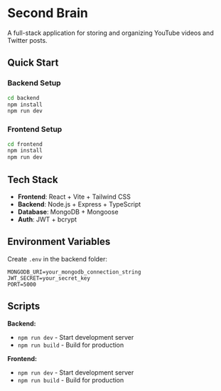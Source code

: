 # Second Brain

A full-stack application for storing and organizing YouTube videos and Twitter posts.

## Quick Start

### Backend Setup
```bash
cd backend
npm install
npm run dev
```

### Frontend Setup
```bash
cd frontend
npm install
npm run dev
```

## Tech Stack

- **Frontend**: React + Vite + Tailwind CSS
- **Backend**: Node.js + Express + TypeScript
- **Database**: MongoDB + Mongoose
- **Auth**: JWT + bcrypt

## Environment Variables

Create `.env` in the backend folder:
```env
MONGODB_URI=your_mongodb_connection_string
JWT_SECRET=your_secret_key
PORT=5000
```

## Scripts

**Backend:**
- `npm run dev` - Start development server
- `npm run build` - Build for production

**Frontend:**
- `npm run dev` - Start development server
- `npm run build` - Build for production 